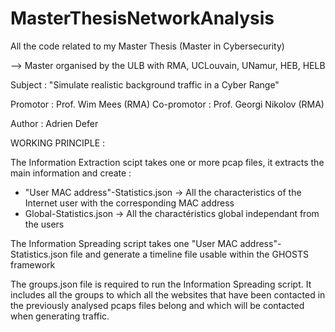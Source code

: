 # MasterThesisNetworkAnalysis
All the code related to my Master Thesis (Master in Cybersecurity)

--> Master organised by the ULB with RMA, UCLouvain, UNamur, HEB, HELB

Subject : "Simulate realistic background traffic in a Cyber Range"

Promotor : Prof. Wim Mees (RMA)
Co-promotor : Prof. Georgi Nikolov (RMA)

Author : Adrien Defer

WORKING PRINCIPLE :

The Information Extraction scipt takes one or more pcap files, it extracts the main information and create :
  - "User MAC address"-Statistics.json -> All the characteristics of the Internet user with the corresponding MAC address
  - Global-Statistics.json -> All the charactéristics global independant from the users
  
 The Information Spreading script takes one "User MAC address"-Statistics.json file and generate a timeline file usable within the GHOSTS framework
 
 The groups.json file is required to run the Information Spreading script. It includes all the groups to which all the websites that have been contacted in the previously analysed pcaps files belong and which will be contacted when generating traffic.

